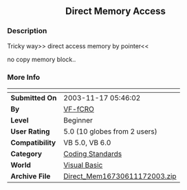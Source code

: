 ﻿<div align="center">

## Direct Memory Access


</div>

### Description

Tricky way>> direct access memory by pointer<<

no copy memory block..
 
### More Info
 


<span>             |<span>
---                |---
**Submitted On**   |2003-11-17 05:46:02
**By**             |[VF\-fCRO](https://github.com/Planet-Source-Code/PSCIndex/blob/master/ByAuthor/vf-fcro.md)
**Level**          |Beginner
**User Rating**    |5.0 (10 globes from 2 users)
**Compatibility**  |VB 5\.0, VB 6\.0
**Category**       |[Coding Standards](https://github.com/Planet-Source-Code/PSCIndex/blob/master/ByCategory/coding-standards__1-43.md)
**World**          |[Visual Basic](https://github.com/Planet-Source-Code/PSCIndex/blob/master/ByWorld/visual-basic.md)
**Archive File**   |[Direct\_Mem16730611172003\.zip](https://github.com/Planet-Source-Code/vf-fcro-direct-memory-access__1-49952/archive/master.zip)








